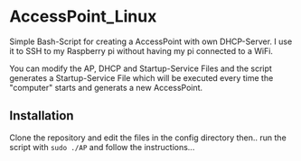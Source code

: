 # AccessPoint_Linux

Simple Bash-Script for creating a AccessPoint with own DHCP-Server.
I use it to SSH to my Raspberry pi without having my pi connected to a WiFi.

You can modify the AP, DHCP and Startup-Service Files and the script generates a Startup-Service File which will be executed every time the "computer" starts and generats a new AccessPoint.

## Installation

Clone the repository and edit the files in the config directory then..
run the script with `sudo ./AP` and follow the instructions...